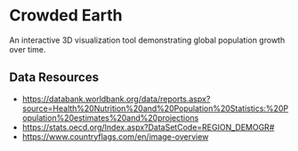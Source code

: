 # Crowded Earth

An interactive 3D visualization tool demonstrating global population growth over time.

## Data Resources
- https://databank.worldbank.org/data/reports.aspx?source=Health%20Nutrition%20and%20Population%20Statistics:%20Population%20estimates%20and%20projections
- https://stats.oecd.org/Index.aspx?DataSetCode=REGION_DEMOGR#
- https://www.countryflags.com/en/image-overview

